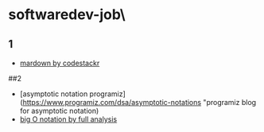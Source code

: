 # softwaredev-job\
## 1
- [mardown by codestackr](https://www.youtube.com/watch?v=ftOBvusMHjQ)

##2
- [asymptotic notation programiz](https://www.programiz.com/dsa/asymptotic-notations "programiz blog for asymptotic notation)
- [big O notation by full analysis](https://www.freecodecamp.org/news/big-o-notation-why-it-matters-and-why-it-doesnt-1674cfa8a23c/ "in depth blog for asymtotic analysis")
